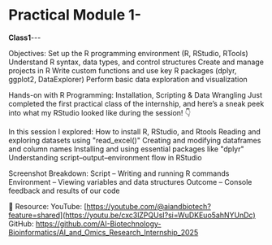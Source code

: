 # Practical Module 1-

**Class1**---

Objectives: 
Set up the R programming environment (R, RStudio, RTools) 
Understand R syntax, data types, and control structures 
Create and manage projects in R 
Write custom functions and use key R packages (dplyr, ggplot2, DataExplorer) 
Perform basic data exploration and visualization

Hands-on with R Programming: Installation, Scripting & Data Wrangling
Just completed the first practical class of the internship, and here’s a sneak peek into what my RStudio looked like during the session! 👇

In this session I explored:
How to install R, RStudio, and Rtools
Reading and exploring datasets using "read_excel()"
Creating and modifying dataframes and column names
Installing and using essential packages like "dplyr"
Understanding script–output–environment flow in RStudio

Screenshot Breakdown:
Script – Writing and running R commands
Environment – Viewing variables and data structures
Outcome – Console feedback and results of our code

🔗 Resource:
 YouTube: [https://youtube.com/@aiandbiotech?feature=shared](https://youtu.be/cxc3lZPQUsI?si=WuDKEuo5ahNYUnDc)
 GitHub: https://github.com/AI-Biotechnology-Bioinformatics/AI_and_Omics_Research_Internship_2025


